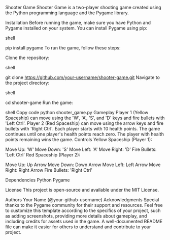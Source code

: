 Shooter Game
Shooter Game is a two-player shooting game created using the Python programming language and the Pygame library.

Installation
Before running the game, make sure you have Python and Pygame installed on your system. You can install Pygame using pip:

shell

pip install pygame
To run the game, follow these steps:

Clone the repository:

shell

git clone https://github.com/your-username/shooter-game.git
Navigate to the project directory:

shell

cd shooter-game
Run the game:

shell
Copy code
python shooter_game.py
Gameplay
Player 1 (Yellow Spaceship) can move using the 'W', 'A', 'S', and 'D' keys and fire bullets with 'Left Ctrl'.
Player 2 (Red Spaceship) can move using the arrow keys and fire bullets with 'Right Ctrl'.
Each player starts with 10 health points.
The game continues until one player's health points reach zero.
The player with health points remaining wins the game.
Controls
Yellow Spaceship (Player 1):

Move Up: 'W'
Move Down: 'S'
Move Left: 'A'
Move Right: 'D'
Fire Bullets: 'Left Ctrl'
Red Spaceship (Player 2):

Move Up: Up Arrow
Move Down: Down Arrow
Move Left: Left Arrow
Move Right: Right Arrow
Fire Bullets: 'Right Ctrl'

Dependencies
Python
Pygame

License
This project is open-source and available under the MIT License.

Authors
Your Name (@your-github-username)
Acknowledgments
Special thanks to the Pygame community for their support and resources.
Feel free to customize this template according to the specifics of your project, such as adding screenshots, providing more details about gameplay, and including credits for assets used in the game. A well-documented README file can make it easier for others to understand and contribute to your project.
